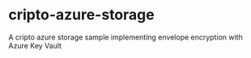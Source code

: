 # cripto-azure-storage
A cripto azure storage sample implementing envelope encryption with Azure Key Vault
